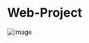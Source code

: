 # Web-Project

![image](https://user-images.githubusercontent.com/83287176/135860242-86ae6de5-f8ba-4260-a6cb-65f0711e850a.png)
